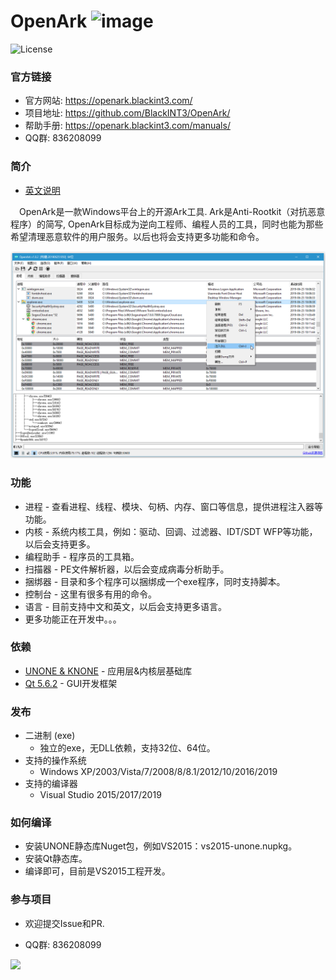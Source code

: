 # OpenArk ![image](resources/logo.png)

![License](https://img.shields.io/badge/License-LGPL-green.svg)

### 官方链接
* 官方网站: https://openark.blackint3.com/
* 项目地址: https://github.com/BlackINT3/OpenArk/
* 帮助手册: https://openark.blackint3.com/manuals/
* QQ群: 836208099

### 简介
* [英文说明](https://github.com/BlackINT3/OpenArk/blob/master/README.md)

&ensp;&ensp;OpenArk是一款Windows平台上的开源Ark工具. Ark是Anti-Rootkit（对抗恶意程序）的简写, OpenArk目标成为逆向工程师、编程人员的工具，同时也能为那些希望清理恶意软件的用户服务。以后也将会支持更多功能和命令。

![image](resources/snapshot-zh-v102.png)

### 功能
* 进程 - 查看进程、线程、模块、句柄、内存、窗口等信息，提供进程注入器等功能。
* 内核 - 系统内核工具，例如：驱动、回调、过滤器、IDT/SDT WFP等功能，以后会支持更多。
* 编程助手 - 程序员的工具箱。
* 扫描器 - PE文件解析器，以后会变成病毒分析助手。
* 捆绑器 - 目录和多个程序可以捆绑成一个exe程序，同时支持脚本。
* 控制台 - 这里有很多有用的命令。
* 语言 - 目前支持中文和英文，以后会支持更多语言。
* 更多功能正在开发中。。。

### 依赖
* [UNONE & KNONE](https://github.com/BlackINT3/none) - 应用层&内核层基础库
* [Qt 5.6.2](https://download.qt.io/official_releases/qt/5.6/5.6.2/)  - GUI开发框架

### 发布
* 二进制 (exe)
  * 独立的exe，无DLL依赖，支持32位、64位。
* 支持的操作系统
  * Windows XP/2003/Vista/7/2008/8/8.1/2012/10/2016/2019
* 支持的编译器
  * Visual Studio 2015/2017/2019

### 如何编译
* 安装UNONE静态库Nuget包，例如VS2015：vs2015-unone.nupkg。
* 安装Qt静态库。
* 编译即可，目前是VS2015工程开发。

### 参与项目
  * 欢迎提交Issue和PR.

  * QQ群: 836208099

  ![](doc/resources/qq-qun.png)